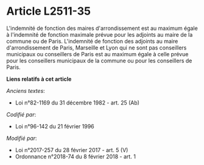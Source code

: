 # Article L2511-35

L'indemnité de fonction des maires d'arrondissement est au maximum égale à l'indemnité de fonction maximale prévue pour les
adjoints au maire de la commune ou de Paris. L'indemnité de fonction des adjoints au maire d'arrondissement de Paris,
Marseille et Lyon qui ne sont pas conseillers municipaux ou conseillers de Paris est au maximum égale à celle prévue pour les
conseillers municipaux de la commune ou pour les conseillers de Paris.

**Liens relatifs à cet article**

_Anciens textes_:

  - Loi n°82-1169 du 31 décembre 1982 - art. 25 (Ab)

_Codifié par_:

  - Loi n°96-142 du 21 février 1996

_Modifié par_:

  - Loi n°2017-257 du 28 février 2017 - art. 5 (V)
  - Ordonnance n°2018-74 du 8 février 2018 - art. 1
